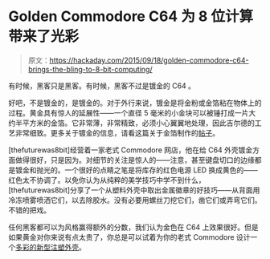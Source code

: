 # Golden Commodore C64 为 8 位计算带来了光彩

> 原文：<https://hackaday.com/2015/09/18/golden-commodore-c64-brings-the-bling-to-8-bit-computing/>

有时候，黑客只是黑客。有时候，黑客不过是镀金的 C64 。

好吧，不是镀金的，是镀金的。对于外行来说，镀金是将金粉或金箔粘在物体上的过程。黄金具有惊人的延展性——一个直径 5 毫米的小金块可以被锤打成一片大约半平方米的金箔。它非常薄，非常精致，必须小心翼翼地处理，因此吉尔德的工艺非常细致。更多关于镀金的信息，请看这篇关于金箔制作的[帖子](https://hackaday.com/2013/06/25/signmaking-in-glass-and-gold/)。

[thefuturewas8bit]经营着一家老式 Commodore 网店，他在给 C64 外壳镀金方面做得很好，只是因为。对细节的关注是惊人的——注意，甚至键盘切口的边缘都是镀金和抛光的。一个很好的点睛之笔是将库存的红色电源 LED 换成黄色的——红色太不协调了。以免你认为从纯粹的美学技巧中学不到什么，[thefuturewas8bit]分享了一个从塑料外壳中取出金属徽章的好技巧——从背面用冷冻喷雾喷洒它们，以去除胶水。没有必要用螺丝刀挖它们，凿它们或弄弯它们。不错的把戏。

任何黑客都可以为风格赢得额外的分数，我们认为金色在 C64 上效果很好。但是如果黄金对你来说有点太贵了，你总是可以试着为你的老式 Commodore 设计一个[多彩的新型注塑外壳](https://hackaday.com/2015/03/11/hackaday-retro-edition-a-new-commodore-64-case/)。